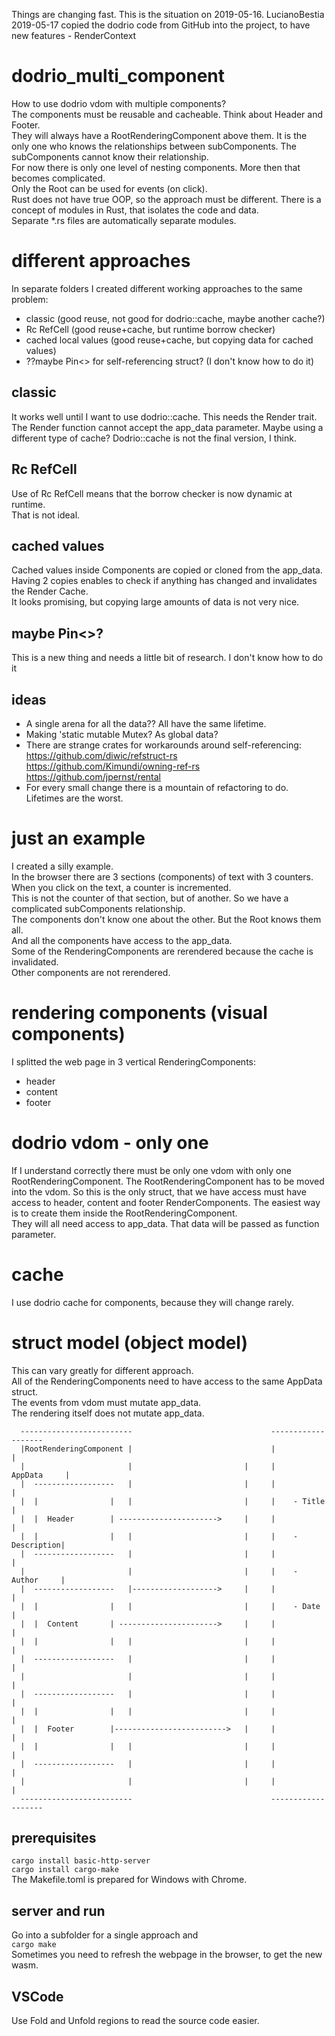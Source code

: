 Things are changing fast. This is the situation on 2019-05-16. LucianoBestia  
2019-05-17 copied the dodrio code from GitHub into the project, to have new features - RenderContext
# dodrio_multi_component
How to use dodrio vdom with multiple components?  
The components must be reusable and cacheable. Think about Header and Footer.  
They will always have a RootRenderingComponent above them. It is the only one who knows the relationships between subComponents. The subComponents cannot know their relationship.  
For now there is only one level of nesting components. More then that becomes complicated.  
Only the Root can be used for events (on click).  
Rust does not have true OOP, so the approach must be different. There is a concept of modules in Rust, that isolates the code and data.  
Separate *.rs files are automatically separate modules.  
# different approaches
In separate folders I created different working approaches to the same problem:  
- classic (good reuse, not good for dodrio::cache, maybe another cache?)
- Rc RefCell (good reuse+cache, but runtime borrow checker)
- cached local values (good reuse+cache, but copying data for cached values)
- ??maybe Pin<> for self-referencing struct? (I don't know how to do it)
## classic
It works well until I want to use dodrio::cache. This needs the Render trait. The Render function cannot accept the app_data parameter. Maybe using a different type of cache? Dodrio::cache is not the final version, I think.  
## Rc RefCell
Use of Rc RefCell means that the borrow checker is now dynamic at runtime.  
That is not ideal.  
## cached values
Cached values inside Components are copied or cloned from the app_data. Having 2 copies enables to check if anything has changed and invalidates the Render Cache.  
It looks promising, but copying large amounts of data is not very nice.  
## maybe Pin<>?
This is a new thing and needs a little bit of research. I don't know how to do it  
## ideas
- A single arena for all the data?? All have the same lifetime.
- Making 'static mutable Mutex? As global data?
- There are strange crates for workarounds around self-referencing:  
https://github.com/diwic/refstruct-rs  
https://github.com/Kimundi/owning-ref-rs  
https://github.com/jpernst/rental  
- For every small change there is a mountain of refactoring to do. Lifetimes are the worst.  
# just an example
I created a silly example.  
In the browser there are 3 sections (components) of text with 3 counters.  
When you click on the text, a counter is incremented.  
This is not the counter of that section, but of another. So we have a complicated subComponents relationship.  
The components don't know one about the other. But the Root knows them all.  
And all the components have access to the app_data.  
Some of the RenderingComponents are rerendered because the cache is invalidated.  
Other components are not rerendered.  
# rendering components (visual components)
I splitted the web page in 3 vertical RenderingComponents:  
- header
- content
- footer
# dodrio vdom - only one
If I understand correctly there must be only one vdom with only one RootRenderingComponent.
The RootRenderingComponent has to be moved into the vdom. So this is the only struct, that we have access must have access to header, content and footer RenderComponents. The easiest way is to create them inside the RootRenderingComponent.  
They will all need access to app_data. That data will be passed as function parameter.  
# cache
I use dodrio cache for components, because they will change rarely.

# struct model (object model)
This can vary greatly for different approach.  
All of the RenderingComponents need to have access to the same AppData struct.  
The events from vdom must mutate app_data.  
The rendering itself does not mutate app_data.  
```
  -------------------------                               -------------------   
  |RootRenderingComponent |                               |                 |   
  |                       |                         |     |     AppData     |   
  |  ------------------   |                         |     |                 |   
  |  |                |   |                         |     |    - Title      |   
  |  |  Header        | ---------------------->     |     |                 |   
  |  |                |   |                         |     |    - Description|   
  |  ------------------   |                         |     |                 |   
  |                       |                         |     |    - Author     |   
  |  ------------------   |------------------->     |     |                 |   
  |  |                |   |                         |     |    - Date       |   
  |  |  Content       | ---------------------->     |     |                 |   
  |  |                |   |                         |     |                 |   
  |  ------------------   |                         |     |                 |   
  |                       |                         |     |                 |   
  |  ------------------   |                         |     |                 |   
  |  |                |   |                         |     |                 |   
  |  |  Footer        |------------------------->   |     |                 |   
  |  |                |   |                         |     |                 |   
  |  ------------------   |                         |     |                 |   
  |                       |                         |     |                 |   
  -------------------------                               -------------------   
```
## prerequisites
`cargo install basic-http-server`  
`cargo install cargo-make`  
The Makefile.toml is prepared for Windows with Chrome.  

## server and run
Go into a subfolder for a single approach and  
`cargo make`  
Sometimes you need to refresh the webpage in the browser, to get the new wasm.  
## VSCode
Use Fold and Unfold regions to read the source code easier.  








